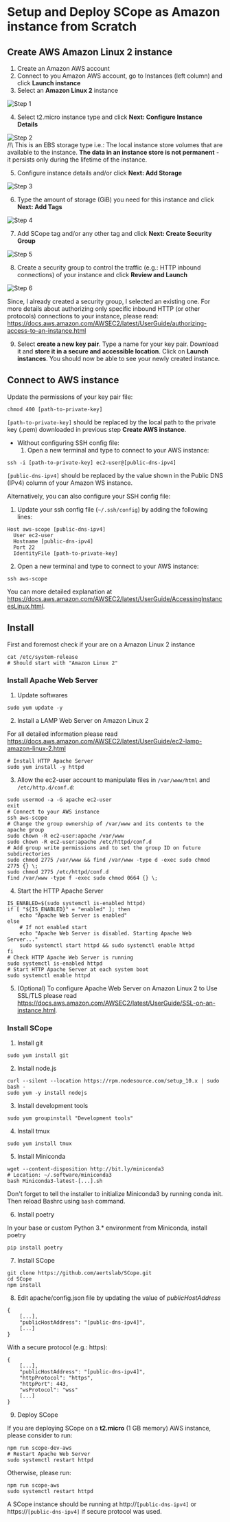 # Setup and Deploy SCope as Amazon instance from Scratch

## Create AWS Amazon Linux 2 instance

1. Create an Amazon AWS account
2. Connect to you Amazon AWS account, go to Instances (left column) and click **Launch instance**
3. Select an **Amazon Linux 2** instance
   <br>

![Step 1](/tutorials/aws-deployment-source/images/scope_aws_deploy_step1.png)

4. Select t2.micro instance type and click **Next: Configure Instance Details**
   <br>

![Step 2](/tutorials/aws-deployment-source/images/scope_aws_deploy_step2.png)
<br>
/!\ This is an EBS storage type i.e.: The local instance store volumes that are available to the instance. **The data in an instance store is not permanent** - it persists only during the lifetime of the instance.

5. Configure instance details and/or click **Next: Add Storage**
   <br>

![Step 3](/tutorials/aws-deployment-source/images/scope_aws_deploy_step3.png)

6. Type the amount of storage (GiB) you need for this instance and click **Next: Add Tags**
   <br>

![Step 4](/tutorials/aws-deployment-source/images/scope_aws_deploy_step4.png)

7. Add SCope tag and/or any other tag and click **Next: Create Security Group**
   <br>

![Step 5](/tutorials/aws-deployment-source/images/scope_aws_deploy_step5.png)

8. Create a security group to control the traffic (e.g.: HTTP inbound connections) of your instance and click **Review and Launch**
   <br>

![Step 6](/tutorials/aws-deployment-source/images/scope_aws_deploy_step6.png)

Since, I already created a security group, I selected an existing one. For more details about authorizing only specific inbound HTTP (or other protocols) connections to your instance, please read: https://docs.aws.amazon.com/AWSEC2/latest/UserGuide/authorizing-access-to-an-instance.html

9. Select **create a new key pair**. Type a name for your key pair. Download it and **store it in a secure and accessible location**. Click on **Launch instances**. You should now be able to see your newly created instance.

## Connect to AWS instance

Update the permissions of your key pair file:

```
chmod 400 [path-to-private-key]
```

`[path-to-private-key]` should be replaced by the local path to the private key (.pem) downloaded in previous step **Create AWS instance**.

-   Without configuring SSH config file:
    1. Open a new terminal and type to connect to your AWS instance:

```
ssh -i [path-to-private-key] ec2-user@[public-dns-ipv4]
```

`[public-dns-ipv4]` should be replaced by the value shown in the Public DNS (IPv4) column of your Amazon WS instance.

Alternatively, you can also configure your SSH config file:

1. Update your ssh config file (`~/.ssh/config`) by adding the following lines:

```
Host aws-scope [public-dns-ipv4]
  User ec2-user
  Hostname [public-dns-ipv4]
  Port 22
  IdentityFile [path-to-private-key]
```

2. Open a new terminal and type to connect to your AWS instance:

```
ssh aws-scope
```

You can more detailed explanation at https://docs.aws.amazon.com/AWSEC2/latest/UserGuide/AccessingInstancesLinux.html.

## Install

First and foremost check if your are on a Amazon Linux 2 instance

```
cat /etc/system-release
# Should start with "Amazon Linux 2"
```

### Install Apache Web Server

1. Update softwares

```
sudo yum update -y
```

2. Install a LAMP Web Server on Amazon Linux 2

For all detailed information please read https://docs.aws.amazon.com/AWSEC2/latest/UserGuide/ec2-lamp-amazon-linux-2.html

```
# Install HTTP Apache Server
sudo yum install -y httpd
```

3. Allow the ec2-user account to manipulate files in `/var/www/html` and `/etc/http.d/conf.d`:

```
sudo usermod -a -G apache ec2-user
exit
# Connect to your AWS instance
ssh aws-scope
# Change the group ownership of /var/www and its contents to the apache group
sudo chown -R ec2-user:apache /var/www
sudo chown -R ec2-user:apache /etc/httpd/conf.d
# Add group write permissions and to set the group ID on future subdirectories
sudo chmod 2775 /var/www && find /var/www -type d -exec sudo chmod 2775 {} \;
sudo chmod 2775 /etc/httpd/conf.d
find /var/www -type f -exec sudo chmod 0664 {} \;
```

4. Start the HTTP Apache Server

```
IS_ENABLED=$(sudo systemctl is-enabled httpd)
if [ "${IS_ENABLED}" = "enabled" ]; then
    echo "Apache Web Server is enabled"
else
    # If not enabled start
    echo "Apache Web Server is disabled. Starting Apache Web Server..."
    sudo systemctl start httpd && sudo systemctl enable httpd
fi
# Check HTTP Apache Web Server is running
sudo systemctl is-enabled httpd
# Start HTTP Apache Server at each system boot
sudo systemctl enable httpd
```

5. (Optional) To configure Apache Web Server on Amazon Linux 2 to Use SSL/TLS please read https://docs.aws.amazon.com/AWSEC2/latest/UserGuide/SSL-on-an-instance.html.

### Install SCope

1. Install git

```
sudo yum install git
```

2. Install node.js

```
curl --silent --location https://rpm.nodesource.com/setup_10.x | sudo bash -
sudo yum -y install nodejs
```

3. Install development tools

```
sudo yum groupinstall "Development tools"
```

4. Install tmux

```
sudo yum install tmux
```

5. Install Miniconda

```
wget --content-disposition http://bit.ly/miniconda3
# Location: ~/.software/miniconda3
bash Miniconda3-latest-[...].sh
```

Don't forget to tell the installer to initialize Miniconda3 by running conda init.
Then reload Bashrc using `bash` command.

6. Install poetry

In your base or custom Python 3.\* environment from Miniconda, install poetry

```
pip install poetry
```

7. Install SCope

```
git clone https://github.com/aertslab/SCope.git
cd SCope
npm install
```

8. Edit apache/config.json file by updating the value of _publicHostAddress_

```
{
    [...],
    "publicHostAddress": "[public-dns-ipv4]",
    [...]
}
```

With a secure protocol (e.g.: https):

```
{
    [...],
    "publicHostAddress": "[public-dns-ipv4]",
    "httpProtocol": "https",
    "httpPort": 443,
    "wsProtocol": "wss"
    [...]
}
```

9. Deploy SCope

If you are deploying SCope on a **t2.micro** (1 GB memory) AWS instance, please consider to run:

```
npm run scope-dev-aws
# Restart Apache Web Server
sudo systemctl restart httpd
```

Otherwise, please run:

```
npm run scope-aws
sudo systemctl restart httpd
```

A SCope instance should be running at http://```[public-dns-ipv4]``` or https://```[public-dns-ipv4]``` if secure protocol was used.
